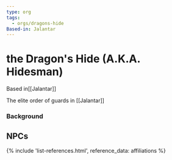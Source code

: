 ```yaml
---
type: org
tags:
  - orgs/dragons-hide
Based-in: Jalantar
---
```


# the Dragon's Hide (A.K.A. Hidesman)
<span class="dataview inline-field"><span class="inline-field-key">Based in</span><span class="inline-field-value">[[Jalantar]]</span></span> 

The elite order of guards in [[Jalantar]]

### Background


## NPCs
{% include 'list-references.html', reference_data: affiliations %}
